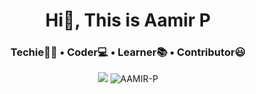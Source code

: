 <h1 align="center">Hi👋, This is Aamir P</h1>
<h3 align="center">Techie🧑‍💻  •  Coder💻  •  Learner📚  • Contributor😃</h3>

<p align="center">
<img src="![image](https://user-images.githubusercontent.com/79377502/119357005-b28b0800-bcc4-11eb-88a3-bee71d38de06.png);
</p>

<p align="left"> <img src="https://komarev.com/ghpvc/?username=Best-forever-003" alt="AAMIR-P" /> </p>


